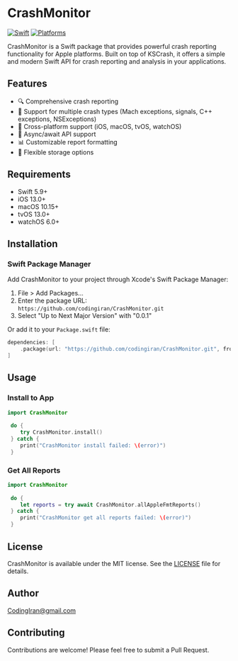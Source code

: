 # CrashMonitor

[![Swift](https://img.shields.io/badge/Swift-5.9+-orange.svg)](https://swift.org)
[![Platforms](https://img.shields.io/badge/Platforms-iOS%2013.0+%20|%20macOS%2010.15+%20|%20tvOS%2013.0+%20|%20watchOS%206.0+-lightgrey.svg)](https://developer.apple.com/swift/)

CrashMonitor is a Swift package that provides powerful crash reporting functionality for Apple platforms. Built on top of KSCrash, it offers a simple and modern Swift API for crash reporting and analysis in your applications.

## Features

- 🔍 Comprehensive crash reporting
- 💫 Support for multiple crash types (Mach exceptions, signals, C++ exceptions, NSExceptions)
- 📱 Cross-platform support (iOS, macOS, tvOS, watchOS)
- 🔄 Async/await API support
- 📊 Customizable report formatting
- 💾 Flexible storage options

## Requirements

- Swift 5.9+
- iOS 13.0+
- macOS 10.15+
- tvOS 13.0+
- watchOS 6.0+

## Installation

### Swift Package Manager

Add CrashMonitor to your project through Xcode's Swift Package Manager:

1. File > Add Packages...
2. Enter the package URL: `https://github.com/codingiran/CrashMonitor.git`
3. Select "Up to Next Major Version" with "0.0.1"

Or add it to your `Package.swift` file:

```swift
dependencies: [
    .package(url: "https://github.com/codingiran/CrashMonitor.git", from: "0.0.1")
]
```

## Usage

### Install to App

```swift
import CrashMonitor
 
 do {
    try CrashMonitor.install()
 } catch {
    print("CrashMonitor install failed: \(error)")
 }
```

### Get All Reports

```swift
import CrashMonitor
 
 do {
    let reports = try await CrashMonitor.allAppleFmtReports()
 } catch {
    print("CrashMonitor get all reports failed: \(error)")
 }
```

## License

CrashMonitor is available under the MIT license. See the [LICENSE](LICENSE) file for details.

## Author

CodingIran@gmail.com

## Contributing

Contributions are welcome! Please feel free to submit a Pull Request.